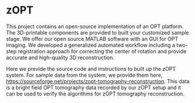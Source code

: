 # zOPT
This project contains an open-source implementation of an OPT platform. The 3D-printable components are provided to built your customized sample stage. We offer our open source MATLAB software with an GUI for OPT imaging. We developed a generalized automated workflow including a two-step registration approach for correcting the center of rotation and provide accurate and high-quality 3D reconstruction.

Here we previde the source code and instructions to built up the zOPT system. For sample data from the system, we provide them here,
https://sourceforge.net/projects/zopt-tomography-reconstruction.
This data is a bright field OPT tomography data recorded by our zOPT setup and it can be used to verify the algorithms for zOPT tomography reconstruction.

